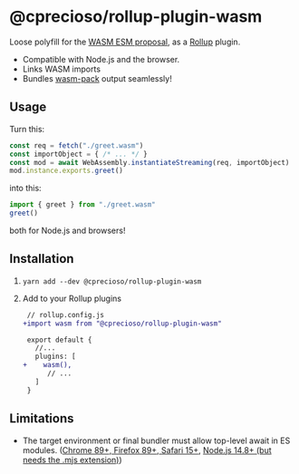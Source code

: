 # @cprecioso/rollup-plugin-wasm

Loose polyfill for the [WASM ESM proposal](https://github.com/WebAssembly/esm-integration), as a [Rollup](https://rollupjs.org/) plugin.

- Compatible with Node.js and the browser.
- Links WASM imports
- Bundles [wasm-pack](https://github.com/rustwasm/wasm-pack) output seamlessly!

## Usage

Turn this:

```js
const req = fetch("./greet.wasm")
const importObject = { /* ... */ }
const mod = await WebAssembly.instantiateStreaming(req, importObject)
mod.instance.exports.greet()
```

into this:

```js
import { greet } from "./greet.wasm"
greet()
```

both for Node.js and browsers!

## Installation

1. `yarn add --dev @cprecioso/rollup-plugin-wasm`

2. Add to your Rollup plugins

   ```diff
    // rollup.config.js
   +import wasm from "@cprecioso/rollup-plugin-wasm"

    export default {
      //...
      plugins: [
   +    wasm(),
         // ...
      ]
    }
   ```

## Limitations

- The target environment or final bundler must allow top-level await in ES modules. ([Chrome 89+, Firefox 89+, Safari 15+](https://caniuse.com/mdn-javascript_operators_await_top_level), [Node.js 14.8+ (but needs the .mjs extension)](https://nodejs.org/api/esm.html#top-level-await))
